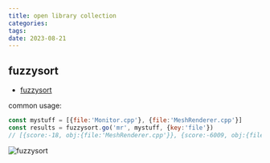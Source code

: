```yaml
---
title: open library collection
categories: 
tags: 
date: 2023-08-21
---
```


## fuzzysort

- [fuzzysort](https://github.com/farzher/fuzzysort)

common usage:

```js
const mystuff = [{file:'Monitor.cpp'}, {file:'MeshRenderer.cpp'}]
const results = fuzzysort.go('mr', mystuff, {key:'file'})
// [{score:-18, obj:{file:'MeshRenderer.cpp'}}, {score:-6009, obj:{file:'Monitor.cpp'}}]
```

![fuzzysort](https://camo.githubusercontent.com/304845af3f126233b14638053ee89b7b303e2f348b1bd21cf4acade2b03c4ae1/68747470733a2f2f692e696d6775722e636f6d2f5448625130386e2e676966)